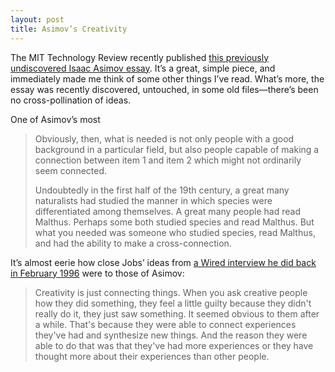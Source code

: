 ```yaml
---
layout: post
title: Asimov’s Creativity
---
```

The MIT Technology Review recently published [this previously undiscovered Isaac Asimov essay](http://www.technologyreview.com/view/531911/isaac-asimov-mulls-how-do-people-get-new-ideas/). It’s a great, simple piece, and immediately made me think of some other things I’ve read. What’s more, the essay was recently discovered, untouched, in some old files—there’s been no cross-pollination of ideas.

One of Asimov’s most 

>Obviously, then, what is needed is not only people with a good background in a particular field, but also people capable of making a connection between item 1 and item 2 which might not ordinarily seem connected.
>
>Undoubtedly in the first half of the 19th century, a great many naturalists had studied the manner in which species were differentiated among themselves. A great many people had read Malthus. Perhaps some both studied species and read Malthus. But what you needed was someone who studied species, read Malthus, and had the ability to make a cross-connection.

It’s almost eerie how close Jobs’ ideas from [a Wired interview he did back in February 1996](http://archive.wired.com/wired/archive/4.02/jobs_pr.html) were to those of Asimov:

>Creativity is just connecting things. When you ask creative people how they did something, they feel a little guilty because they didn't really do it, they just saw something. It seemed obvious to them after a while. That's because they were able to connect experiences they've had and synthesize new things. And the reason they were able to do that was that they've had more experiences or they have thought more about their experiences than other people.
